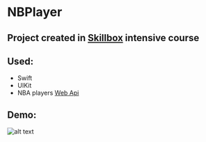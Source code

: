 # NBPlayer
## Project created in [Skillbox](https://skillbox.ru) intensive course

## Used:
- Swift
- UIKit
- NBA players [Web Api](https://www.balldontlie.io)

## Demo:
![alt text][demo]

[demo]: previews/Demo.gif "Animated demo"